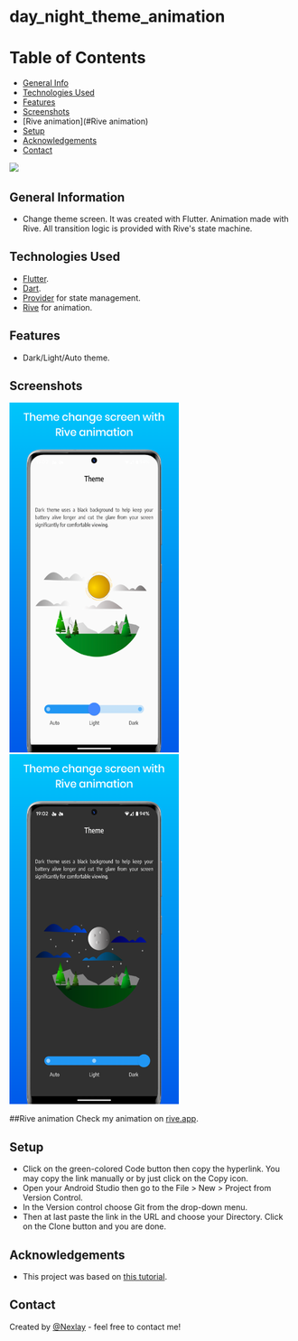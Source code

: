 # day_night_theme_animation

# Table of Contents
* [General Info](#general-information)
* [Technologies Used](#technologies-used)
* [Features](#features)
* [Screenshots](#screenshots)
* [Rive animation](#Rive animation)
* [Setup](#setup)
* [Acknowledgements](#acknowledgements)
* [Contact](#contact)
<!-- * [License](#license) -->


![](https://github.com/day_night_theme_animation/appgif.gif)


## General Information
- Change theme screen. It was created with Flutter. Animation made with Rive. All transition logic is provided with Rive's state machine.



## Technologies Used
- [Flutter](https://flutter.dev/?gclid=Cj0KCQjw1vSZBhDuARIsAKZlijRtxpWm4-4uONVZWImtjAFWLuNh3qXvWyRedL89vchIklx13I7zROwaAjR1EALw_wcB&gclsrc=aw.ds).
- [Dart](https://dart.dev/).
- [Provider](https://pub.dev/packages/provider) for state management.
- [Rive](https://rive.app/) for animation.



## Features
- Dark/Light/Auto theme.


## Screenshots
<img src="assets/git/light.png" width="300" height="620"/> <img src="assets/git/dark.png" width="300" height="620"/>



##Rive animation
Check my animation on [rive.app](https://rive.app/community/3338-7002-lightdark-theme).


## Setup
- Click on the green-colored Code button then copy the hyperlink. You may copy the link manually or by just click on the Copy icon.
- Open your Android Studio then go to the File > New > Project from Version Control.
- In the Version control choose Git from the drop-down menu.
- Then at last paste the link in the URL and choose your Directory. Click on the Clone button and you are done.



## Acknowledgements
- This project was based on [this tutorial](https://www.youtube.com/playlist?list=PL4cUxeGkcC9j--TKIdkb3ISfRbJeJYQwC).


## Contact
Created by [@Nexlay](https://twitter.com/Nexlay/) - feel free to contact me!





